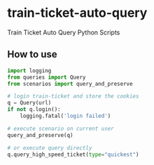 # train-ticket-auto-query

Train Ticket Auto Query Python Scripts

## How to use

```python
import logging
from queries import Query
from scenarios import query_and_preserve

# login train-ticket and store the cookies
q = Query(url)
if not q.login():
    logging.fatal('login failed')

# execute scenario on current user
query_and_preserve(q)

# or execute query directly
q.query_high_speed_ticket(type="quickest")
```

